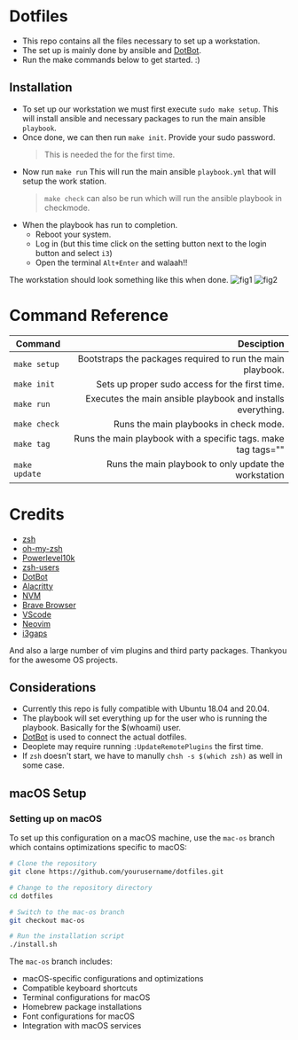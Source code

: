 # Dotfiles

- This repo contains all the files necessary to set up a workstation.
- The set up is mainly done by ansible and [DotBot](https://github.com/anishathalye/dotbot).
- Run the make commands below to get started. :)

## Installation

- To set up our workstation we must first execute `sudo make setup`.
  This will install ansible and necessary packages to run the main ansible `playbook`.
- Once done, we can then run `make init`. Provide your sudo password.
  > This is needed the for the first time.
- Now run `make run`
  This will run the main ansible `playbook.yml` that will setup the work station.
  > `make check` can also be run which will run the ansible playbook in checkmode.
- When the playbook has run to completion.
  - Reboot your system.
  - Log in (but this time click on the setting button next to the login button and select `i3`)
  - Open the terminal `Alt+Enter` and walaah!!

The workstation should look something like this when done.
![fig1](images/dotsmulti.png)
![fig2](images/dotfiles.png)

# Command Reference

| Command       |                                                                                     Desciption |
| ------------- | ---------------------------------------------------------------------------------------------: |
| `make setup`  |                                     Bootstraps the packages required to run the main playbook. |
| `make init`   |                                                 Sets up proper sudo access for the first time. |
| `make run`    |                                    Executes the main ansible playbook and installs everything. |
| `make check`  |                                                         Runs the main playbooks in check mode. |
| `make tag`    | Runs the main playbook with a specific tags. make tag tags="<one or comma sep. multiple tags>" |
| `make update` |                                          Runs the main playbook to only update the workstation |

# Credits

- [zsh](https://www.zsh.org/)
- [oh-my-zsh](https://github.com/ohmyzsh/ohmyzsh)
- [Powerlevel10k](https://github.com/romkatv/powerlevel10k)
- [zsh-users](https://github.com/zsh-users)
- [DotBot](https://github.com/anishathalye/dotbot)
- [Alacritty](https://github.com/alacritty/alacritty)
- [NVM](https://github.com/nvm-sh/nvm)
- [Brave Browser](https://brave.com/)
- [VScode](https://code.visualstudio.com/)
- [Neovim](https://github.com/neovim/neovim)
- [i3gaps](https://github.com/Airblader/i3)

And also a large number of vim plugins and third party packages. Thankyou for the awesome OS projects.

## Considerations

- Currently this repo is fully compatible with Ubuntu 18.04 and 20.04.
- The playbook will set everything up for the user who is running the playbook. Basically for the $(whoami) user.
- [DotBot](https://github.com/anishathalye/dotbot) is used to connect the actual dotfiles.
- Deoplete may require running `:UpdateRemotePlugins` the first time.
- If `zsh` doesn't start, we have to manully `chsh -s $(which zsh)` as well in some case.

## macOS Setup

### Setting up on macOS

To set up this configuration on a macOS machine, use the `mac-os` branch which contains optimizations specific to macOS:

```bash
# Clone the repository
git clone https://github.com/yourusername/dotfiles.git

# Change to the repository directory
cd dotfiles

# Switch to the mac-os branch
git checkout mac-os

# Run the installation script
./install.sh
```

The `mac-os` branch includes:
- macOS-specific configurations and optimizations
- Compatible keyboard shortcuts
- Terminal configurations for macOS
- Homebrew package installations
- Font configurations for macOS
- Integration with macOS services
